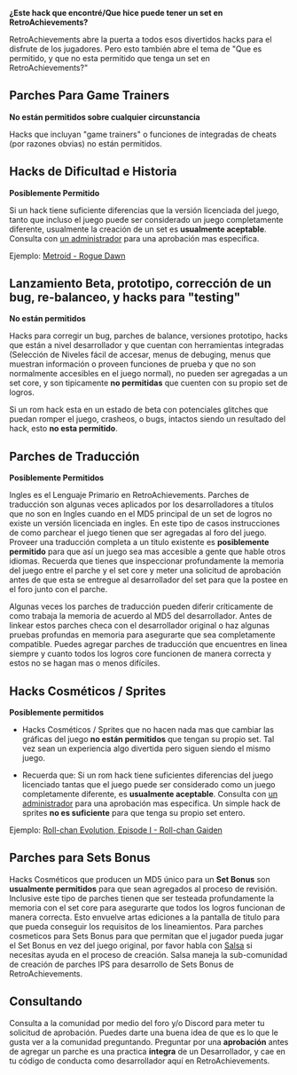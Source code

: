 **¿Este hack que encontré/Que hice puede tener un set en RetroAchievements?**

RetroAchievements abre la puerta a todos esos divertidos hacks para el disfrute de los jugadores. Pero esto también abre el tema de "Que es permitido, y que no esta permitido que tenga un set en RetroAchievements?"

## Parches Para Game Trainers

**No están permitidos sobre cualquier circunstancia**

Hacks que incluyan "game trainers" o funciones de integradas de cheats (por razones obvias) no están permitidos.

## Hacks de Dificultad e Historia

**Posiblemente Permitido**

Si un hack tiene suficiente diferencias que la versión licenciada del juego, tanto que incluso el juego puede ser considerado un juego completamente diferente, usualmente la creación de un set es **usualmente aceptable**. Consulta con [un administrador](http://retroachievements.org/user/RAdmin) para una aprobación mas especifica.

Ejemplo: [Metroid - Rogue Dawn](http://retroachievements.org/Game/9597)

## Lanzamiento Beta, prototipo, corrección de un bug, re-balanceo, y hacks para "testing"

**No están permitidos**

Hacks para corregir un bug, parches de balance, versiones prototipo, hacks que están a nivel desarrollador y que cuentan con herramientas integradas (Selección de Niveles fácil de accesar, menus de debuging, menus que muestran información o proveen funciones de prueba y que no son normalmente accesibles en el juego normal), no pueden ser agregadas a un set core, y son tipicamente **no permitidas** que cuenten con su propio set de logros.

Si un rom hack esta en un estado de beta con potenciales glitches que puedan romper el juego, crasheos, o bugs, intactos siendo un resultado del hack, esto **no esta permitido**.

## Parches de Traducción

**Posiblemente Permitidos**

Ingles es el Lenguaje Primario en RetroAchievements. Parches de traducción son algunas veces aplicados por los desarrolladores a títulos que no son en Ingles cuando en el MD5 principal de un set de logros no existe un versión licenciada en ingles. En este tipo de casos instrucciones de como parchear el juego tienen que ser agregadas al foro del juego. Proveer una traducción completa a un titulo existente es **posiblemente permitido** para que así un juego sea mas accesible a gente que hable otros idiomas. Recuerda que tienes que inspeccionar profundamente la memoria del juego entre el parche y el set core y meter una solicitud de aprobación antes de que esta se entregue al desarrollador del set para que la postee en el foro junto con el parche.

Algunas veces los parches de traducción pueden diferir críticamente de como trabaja la memoria de acuerdo al MD5 del desarrollador. Antes de linkear estos parches checa con el desarrollador original o haz algunas pruebas profundas en memoria para asegurarte que sea completamente compatible. Puedes agregar parches de traducción que encuentres en linea siempre y cuanto todos los logros core funcionen de manera correcta y estos no se hagan mas o menos difíciles.

## Hacks Cosméticos / Sprites

**Posiblemente permitidos**

- Hacks Cosméticos / Sprites que no hacen nada mas que cambiar las gráficas del juego **no están permitidos** que tengan su propio set. Tal vez sean un experiencia algo divertida pero siguen siendo el mismo juego.

- Recuerda que: Si un rom hack tiene suficientes diferencias del juego licenciado tantas que el juego puede ser considerado como un juego completamente diferente, es **usualmente aceptable**. Consulta con [un administrador](http://retroachievements.org/user/RAdmin) para una aprobación mas especifica. Un simple hack de sprites **no es suficiente** para que tenga su propio set entero.

Ejemplo: [Roll-chan Evolution, Episode I - Roll-chan Gaiden](http://retroachievements.org/Game/8723)

## Parches para Sets Bonus

Hacks Cosméticos que producen un MD5 único para un **Set Bonus** son **usualmente permitidos** para que sean agregados al proceso de revisión. Inclusive este tipo de parches tienen que ser testeada profundamente la memoria con el set core para asegurarte que todos los logros funcionan de manera correcta. Esto envuelve artas ediciones a la pantalla de titulo para que pueda conseguir los requisitos de los lineamientos. Para parches cosmeticos para Sets Bonus para que permitan que el jugador pueda jugar el Set Bonus en vez del juego original, por favor habla con [Salsa](http://retroachievements.org/user/Salsa) si necesitas ayuda en el proceso de creación. Salsa maneja la sub-comunidad de creación de parches IPS para desarrollo de Sets Bonus de RetroAchievements.

## Consultando

Consulta a la comunidad por medio del foro y/o Discord para meter tu solicitud de aprobación. Puedes darte una buena idea de que es lo que le gusta ver a la comunidad preguntando. Preguntar por una **aprobación** antes de agregar un parche es una practica **integra** de un Desarrollador, y cae en tu código de conducta como desarrollador aquí en RetroAchievements.
